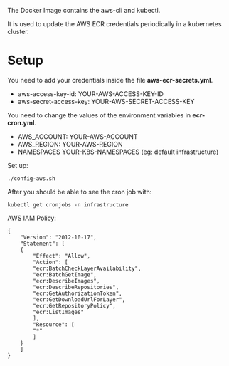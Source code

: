 The Docker Image contains the aws-cli and kubectl.

It is used to update the AWS ECR credentials periodically in a kubernetes cluster.

# Setup

You need to add your credentials inside the file **aws-ecr-secrets.yml**.
- aws-access-key-id: YOUR-AWS-ACCESS-KEY-ID
- aws-secret-access-key: YOUR-AWS-SECRET-ACCESS-KEY

You need to change the values of the environment variables in **ecr-cron.yml**.
- AWS_ACCOUNT: YOUR-AWS-ACCOUNT
- AWS_REGION: YOUR-AWS-REGION
- NAMESPACES YOUR-K8S-NAMESPACES (eg: default infrastructure)

Set up:

	./config-aws.sh

After you should be able to see the cron job with:

	kubectl get cronjobs -n infrastructure

AWS IAM Policy:

	{
	    "Version": "2012-10-17",
	    "Statement": [
		{
		    "Effect": "Allow",
		    "Action": [
			"ecr:BatchCheckLayerAvailability",
			"ecr:BatchGetImage",
			"ecr:DescribeImages",
			"ecr:DescribeRepositories",
			"ecr:GetAuthorizationToken",
			"ecr:GetDownloadUrlForLayer",
			"ecr:GetRepositoryPolicy",
			"ecr:ListImages"
		    ],
		    "Resource": [
			"*"
		    ]
		}
	    ]
	}
